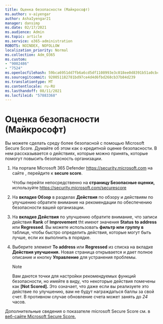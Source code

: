 ```yaml
---
title: Оценка безопасности (Майкрософт)
ms.author: v-aiyengar
author: AshaIyengar21
manager: dansimp
ms.date: 02/17/2021
ms.audience: Admin
ms.topic: article
ms.service: o365-administration
ROBOTS: NOINDEX, NOFOLLOW
localization_priority: Normal
ms.collection: Adm_O365
ms.custom:
- "9002486"
- "7524"
ms.openlocfilehash: 59bca6951dd7fb6a6cd5df1108993e3c018ee0d8391b51a0cbcaf3a61fc45a55
ms.sourcegitcommit: 920051182781bd97ce4d4d6fbd268cb37b84d239
ms.translationtype: MT
ms.contentlocale: ru-RU
ms.lasthandoff: 08/11/2021
ms.locfileid: "57883368"
---
```

# <a name="microsoft-secure-score"></a>Оценка безопасности (Майкрософт)

Вы можете сделать среду более безопасной с помощью Microsoft Secure Score. Думайте об этом как о кредитной оценке безопасности. В нем рассказывается о действиях, которые можно принять, которые помогут повысить безопасность организации.

1. На портале Microsoft 365 Defender <https://security.microsoft.com> на сайте , перейдите к **secure score**.

   Чтобы перейти непосредственно на **страницу Безопасные оценки,** используйте <https://security.microsoft.com/securescore>

2. На **вкладке Обзор** в разделах  **Действия** по обзору и действиям по улучшению обратите внимание на рекомендации по обеспечению безопасности вашей организации.

3. На **вкладке Действия** по улучшению обратите внимание, что записи действия **Rank** of **Improvement** tht имеют значения **Status** **to address** или **Regressed**. Вы можете использовать **фильтр или** **группу в** таблице, чтобы быстро определить действия, которые могут быть лучше, если их выполнить в порядке.

4. Выберите элемент **To address** или **Regressed** из списка на вкладке **Действия улучшения.** Новая страница открывается и дает полное описание и кнопку **Управление** для устранения проблемы.

    > [!NOTE]
    > Вам даются точки для настройки рекомендуемых функций безопасности, но имейте в виду, что некоторые действия помечены как **[Not Scored].** Это означает, что даже если вы реализуете это действие по улучшению, вам не будут награждаться баллы за свой счет. В противном случае обновление счета может занять до *24* часов.

Дополнительные сведения о показателе microsoft Secure Score см. в [веб-сайте Microsoft Secure Score.](https://docs.microsoft.com/microsoft-365/security/defender/microsoft-secure-score)
